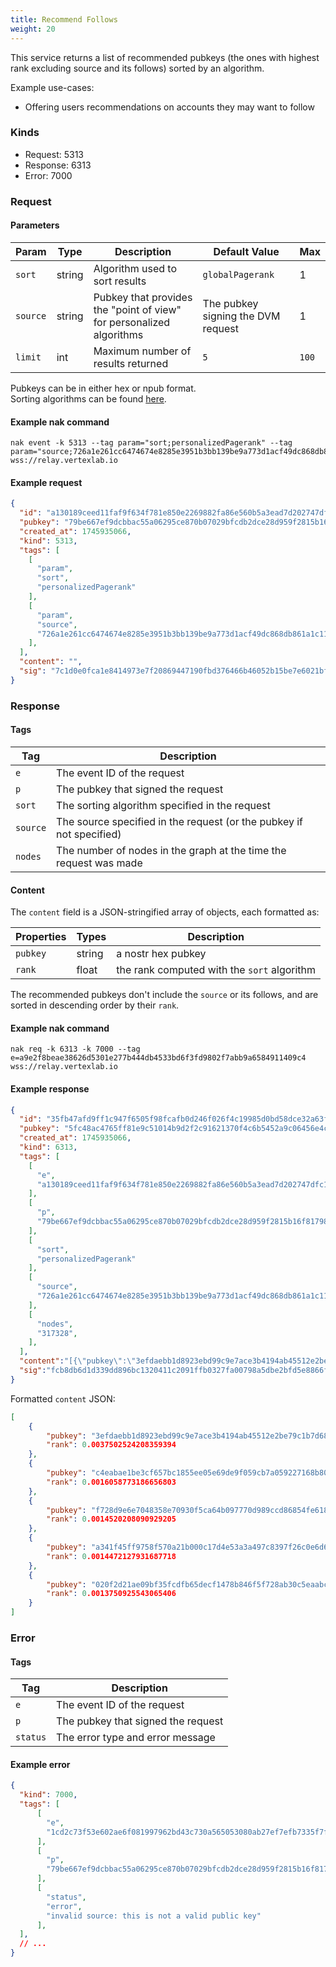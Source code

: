 ```yaml
---
title: Recommend Follows
weight: 20
---
```



This service returns a list of recommended pubkeys (the ones with highest rank excluding source and its follows) sorted by an algorithm.

Example use-cases:
 - Offering users recommendations on accounts they may want to follow

### Kinds

 - Request: 5313
 - Response: 6313
 - Error: 7000

### Request

#### Parameters

| Param | Type | Description | Default Value | Max |
|-----|-----|-----|-----|-----|
| `sort` | string | Algorithm used to sort results | `globalPagerank` | 1 |
| `source` | string | Pubkey that provides the "point of view" for personalized algorithms | The pubkey signing the DVM request | 1 |
| `limit` | int | Maximum number of results returned | `5` | `100` |

Pubkeys can be in either hex or npub format.  
Sorting algorithms can be found [here](/docs/algos).

#### Example nak command
```
nak event -k 5313 --tag param="sort;personalizedPagerank" --tag param="source;726a1e261cc6474674e8285e3951b3bb139be9a773d1acf49dc868db861a1c11" wss://relay.vertexlab.io
```

#### Example request

```json
{
  "id": "a130189ceed11faf9f634f781e850e2269882fa86e560b5a3ead7d202747dfc1",
  "pubkey": "79be667ef9dcbbac55a06295ce870b07029bfcdb2dce28d959f2815b16f81798",
  "created_at": 1745935066,
  "kind": 5313,
  "tags": [
    [
      "param",
      "sort",
      "personalizedPagerank"
    ],
    [
      "param",
      "source",
      "726a1e261cc6474674e8285e3951b3bb139be9a773d1acf49dc868db861a1c11"
    ],
  ],
  "content": "",
  "sig": "7c1d0e0fca1e8414973e7f20869447190fbd376466b46052b15be7e6021bfd7f64940225094374fc2c6834ce9562d5bd1fde07c08d3522e81fe8be46bb7457fd"
}
```

### Response

#### Tags

| Tag     | Description                                                                 |
|---------|-----------------------------------------------------------------------------|
| `e`     | The event ID of the request                                                 |
| `p`     | The pubkey that signed the request                                          |
| `sort`  | The sorting algorithm specified in the request                              |
| `source`| The source specified in the request (or the pubkey if not specified) |
| `nodes` | The number of nodes in the graph at the time the request was made           |

#### Content

The `content` field is a JSON-stringified array of objects, each formatted as:

| Properties | Types | Description |
|-----|-----|-----|
| `pubkey` | string | a nostr hex pubkey|
| `rank` | float | the rank computed with the `sort` algorithm |

The recommended pubkeys don't include the `source` or its follows, and are sorted in descending order by their `rank`.

#### Example nak command
```
nak req -k 6313 -k 7000 --tag e=a9e2f8beae38626d5301e277b444db4533bd6f3fd9802f7abb9a6584911409c4 wss://relay.vertexlab.io
```

#### Example response

```json
{
  "id": "35fb47afd9ff1c947f6505f98fcafb0d246f026f4c19985d0bd58dce32a63fdb",
  "pubkey": "5fc48ac4765ff81e9c51014b9d2f2c91621370f4c6b5452a9c06456e4cccaeb4",
  "created_at": 1745935066,
  "kind": 6313,
  "tags": [
    [
      "e",
      "a130189ceed11faf9f634f781e850e2269882fa86e560b5a3ead7d202747dfc1"
    ],
    [
      "p",
      "79be667ef9dcbbac55a06295ce870b07029bfcdb2dce28d959f2815b16f81798"
    ],
    [
      "sort",
      "personalizedPagerank"
    ],
    [
      "source",
      "726a1e261cc6474674e8285e3951b3bb139be9a773d1acf49dc868db861a1c11"
    ],
    [
      "nodes",
      "317328",
    ],
  ],
  "content":"[{\"pubkey\":\"3efdaebb1d8923ebd99c9e7ace3b4194ab45512e2be79c1b7d68d9243e0d2681\",\"rank\":0.0037502524208359394},{\"pubkey\":\"c4eabae1be3cf657bc1855ee05e69de9f059cb7a059227168b80b89761cbc4e0\",\"rank\":0.0016058773186656803},{\"pubkey\":\"f728d9e6e7048358e70930f5ca64b097770d989ccd86854fe618eda9c8a38106\",\"rank\":0.0014520208090929205},{\"pubkey\":\"a341f45ff9758f570a21b000c17d4e53a3a497c8397f26c0e6d61e5acffc7a98\",\"rank\":0.0014472127931687718},{\"pubkey\":\"020f2d21ae09bf35fcdfb65decf1478b846f5f728ab30c5eaabcd6d081a81c3e\",\"rank\":0.0013750925543065406}]", 
  "sig":"fcb8db6d1d339dd896bc1320411c2091ffb0327fa00798a5dbe2bfd5e8866f73ff0ecbef4ab06bc60e35c8496e1e7cf8816bde489e88daf5163aef56d9b75382"
}
```

Formatted `content` JSON:

```json
[
	{
		"pubkey": "3efdaebb1d8923ebd99c9e7ace3b4194ab45512e2be79c1b7d68d9243e0d2681",
		"rank": 0.0037502524208359394
	},
	{
		"pubkey": "c4eabae1be3cf657bc1855ee05e69de9f059cb7a059227168b80b89761cbc4e0",
		"rank": 0.0016058773186656803
	},
	{
		"pubkey": "f728d9e6e7048358e70930f5ca64b097770d989ccd86854fe618eda9c8a38106",
		"rank": 0.0014520208090929205
	},
	{
		"pubkey": "a341f45ff9758f570a21b000c17d4e53a3a497c8397f26c0e6d61e5acffc7a98",
		"rank": 0.0014472127931687718
	},
	{
		"pubkey": "020f2d21ae09bf35fcdfb65decf1478b846f5f728ab30c5eaabcd6d081a81c3e",
		"rank": 0.0013750925543065406
	}
]
```

### Error

#### Tags

| Tag     | Description                                                                 |
|---------|-----------------------------------------------------------------------------|
| `e`     | The event ID of the request                                                 |
| `p`     | The pubkey that signed the request                                          |
| `status`| The error type and error message                              |

#### Example error

```json
{
  "kind": 7000,
  "tags": [
      [
        "e",
        "1cd2c73f53e602ae6f081997962bd43c730a565053080ab27ef7efb7335f7f49"
      ],
      [
        "p",
        "79be667ef9dcbbac55a06295ce870b07029bfcdb2dce28d959f2815b16f81798"
      ],
      [
        "status",
        "error",
        "invalid source: this is not a valid public key"
      ],
  ],
  // ...
}
```
